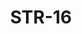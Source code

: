 ﻿---
title: "STR-16"
price: "16800"
size: "2050мм*860мм, 2050мм*960мм"
picture: door18.jpg
description: Внешняя отделка Фрезерованная МДФ-панель 10мм, Цвет Венге, Внутренняя отделка фрезерованная МДФ-панель 16мм, с молдингом, рис. В-04, Цвет Кварц черный, Толщина дверного блока 110 мм, Цвет покраски Муар черный, NANO-утепление полотна минеральная плита ISOVER + ПЕНОПЛАСТ, контуров уплотнения 3, 3 петли на подшипнике, Наличник Металлический, Нижний замок Гардиан 3211, Накладка на верхний замок автошторка CRIT, Верхний замок Гардиан 3001, Цилиндр APECS ключ-вертушка, Броненакладка на цилиндр врезная, Задвижка «Ночной сторож», Глазок, Ручка РОССО-713 –серебро, Эксцентрик"
---
